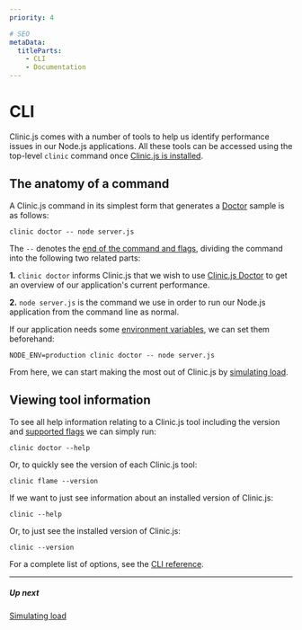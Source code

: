 ```yaml
---
priority: 4

# SEO
metaData:
  titleParts:
    - CLI
    - Documentation
---
```


# CLI

Clinic.js comes with a number of tools to help us identify performance issues in our Node.js applications. All these tools can be accessed using the top-level `clinic` command once [Clinic.js is installed](/documentation/).

## The anatomy of a command

A Clinic.js command in its simplest form that generates a [Doctor](/doctor/) sample is as follows:

```
clinic doctor -- node server.js
```

The `--` denotes the [end of the command and flags](https://nodejs.org/api/cli.html#cli_1), dividing the command into the following two related parts:

**1.** `clinic doctor` informs Clinic.js that we wish to use [Clinic.js Doctor](/documentation/doctor/) to get an overview of our application's current performance.

**2.** `node server.js` is the command we use in order to run our Node.js application from the command line as normal. 

If our application needs some [environment variables](https://nodejs.org/api/cli.html#cli_environment_variables), we can set them beforehand:

```
NODE_ENV=production clinic doctor -- node server.js
```

From here, we can start making the most out of Clinic.js by [simulating load](/documentation/cli/01-simulating-load/).

## Viewing tool information

To see all help information relating to a Clinic.js tool including the version and [supported flags](/documentation/cli/04-reference/#flags) we can simply run:

```
clinic doctor --help
```

Or, to quickly see the version of each Clinic.js tool:

```
clinic flame --version
```

If we want to just see information about an installed version of Clinic.js:

```
clinic --help
```

Or, to just see the installed version of Clinic.js:

```
clinic --version
```

For a complete list of options, see the [CLI reference](/documentation/cli/04-reference).

---

##### Up next

[Simulating load](/documentation/cli/01-simulating-load/)
